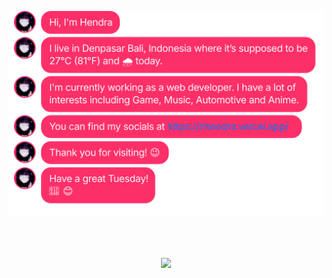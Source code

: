 [![chat window](./out/output.svg)](https://nhendra.vercel.app/)

<br>
<br>
<p align="center">
    <a href="https://github.com/agajareiitr/github-readme-stats">
        <img  src="https://github-readme-stats.vercel.app/api?username=nhendra&&show_icons=true&theme=radical&include_all_commits=true"/>
    </a>
</p>